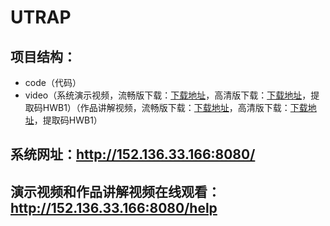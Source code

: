 # UTRAP
## 项目结构：
- code（代码）
- video（系统演示视频，流畅版下载：[下载地址](https://github.com/YunnaLv/UTRAP/raw/main/video/%E7%B3%BB%E7%BB%9F%E4%BD%BF%E7%94%A8%E6%8C%87%E5%8D%97.mp4)，高清版下载：[下载地址](https://pan.baidu.com/s/19D45024eDRyP-nkZPwZ2VQ)，提取码HWB1）（作品讲解视频，流畅版下载：[下载地址](https://github.com/YunnaLv/UTRAP/raw/main/video/%E7%B3%BB%E7%BB%9F%E4%BD%BF%E7%94%A8%E6%8C%87%E5%8D%97.mp4)，高清版下载：[下载地址](https://pan.baidu.com/s/1wWJ56eemzAUIUU-JRNVDsQ)，提取码HWB1）
## 系统网址：http://152.136.33.166:8080/
## 演示视频和作品讲解视频在线观看：http://152.136.33.166:8080/help

